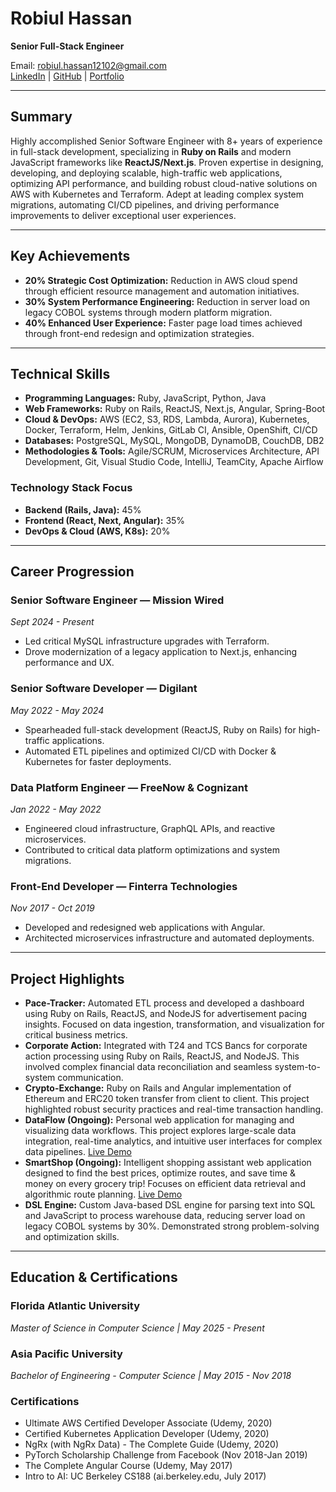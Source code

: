 # Robiul Hassan

**Senior Full-Stack Engineer**

Email: robiul.hassan12102@gmail.com  
[LinkedIn](https://www.linkedin.com/in/rhsn1/) | [GitHub](https://github.com/mrh-jishan) | [Portfolio](https://mrh-jishan.github.io/mrh-jishan)

---

## Summary
Highly accomplished Senior Software Engineer with 8+ years of experience in full-stack development, specializing in **Ruby on Rails** and modern JavaScript frameworks like **ReactJS/Next.js**. Proven expertise in designing, developing, and deploying scalable, high-traffic web applications, optimizing API performance, and building robust cloud-native solutions on AWS with Kubernetes and Terraform. Adept at leading complex system migrations, automating CI/CD pipelines, and driving performance improvements to deliver exceptional user experiences.

---

## Key Achievements
- **20% Strategic Cost Optimization:** Reduction in AWS cloud spend through efficient resource management and automation initiatives.
- **30% System Performance Engineering:** Reduction in server load on legacy COBOL systems through modern platform migration.
- **40% Enhanced User Experience:** Faster page load times achieved through front-end redesign and optimization strategies.

---

## Technical Skills
- **Programming Languages:** Ruby, JavaScript, Python, Java
- **Web Frameworks:** Ruby on Rails, ReactJS, Next.js, Angular, Spring-Boot
- **Cloud & DevOps:** AWS (EC2, S3, RDS, Lambda, Aurora), Kubernetes, Docker, Terraform, Helm, Jenkins, GitLab CI, Ansible, OpenShift, CI/CD
- **Databases:** PostgreSQL, MySQL, MongoDB, DynamoDB, CouchDB, DB2
- **Methodologies & Tools:** Agile/SCRUM, Microservices Architecture, API Development, Git, Visual Studio Code, IntelliJ, TeamCity, Apache Airflow

### Technology Stack Focus
- **Backend (Rails, Java):** 45%
- **Frontend (React, Next, Angular):** 35%
- **DevOps & Cloud (AWS, K8s):** 20%

---

## Career Progression

### Senior Software Engineer — Mission Wired
*Sept 2024 - Present*
- Led critical MySQL infrastructure upgrades with Terraform.
- Drove modernization of a legacy application to Next.js, enhancing performance and UX.

### Senior Software Developer — Digilant
*May 2022 - May 2024*
- Spearheaded full-stack development (ReactJS, Ruby on Rails) for high-traffic applications.
- Automated ETL pipelines and optimized CI/CD with Docker & Kubernetes for faster deployments.

### Data Platform Engineer — FreeNow & Cognizant
*Jan 2022 - May 2022*
- Engineered cloud infrastructure, GraphQL APIs, and reactive microservices.
- Contributed to critical data platform optimizations and system migrations.

### Front-End Developer — Finterra Technologies
*Nov 2017 - Oct 2019*
- Developed and redesigned web applications with Angular.
- Architected microservices infrastructure and automated deployments.

---

## Project Highlights

- **Pace-Tracker:** Automated ETL process and developed a dashboard using Ruby on Rails, ReactJS, and NodeJS for advertisement pacing insights. Focused on data ingestion, transformation, and visualization for critical business metrics.
- **Corporate Action:** Integrated with T24 and TCS Bancs for corporate action processing using Ruby on Rails, ReactJS, and NodeJS. This involved complex financial data reconciliation and seamless system-to-system communication.
- **Crypto-Exchange:** Ruby on Rails and Angular implementation of Ethereum and ERC20 token transfer from client to client. This project highlighted robust security practices and real-time transaction handling.
- **DataFlow (Ongoing):** Personal web application for managing and visualizing data workflows. This project explores large-scale data integration, real-time analytics, and intuitive user interfaces for complex data pipelines. [Live Demo](https://dataflow.360tablero.com/)
- **SmartShop (Ongoing):** Intelligent shopping assistant web application designed to find the best prices, optimize routes, and save time & money on every grocery trip! Focuses on efficient data retrieval and algorithmic route planning. [Live Demo](https://smartshop.360tablero.com/)
- **DSL Engine:** Custom Java-based DSL engine for parsing text into SQL and JavaScript to process warehouse data, reducing server load on legacy COBOL systems by 30%. Demonstrated strong problem-solving and optimization skills.

---

## Education & Certifications

### Florida Atlantic University
*Master of Science in Computer Science | May 2025 - Present*

### Asia Pacific University
*Bachelor of Engineering - Computer Science | May 2015 - Nov 2018*

### Certifications
- Ultimate AWS Certified Developer Associate (Udemy, 2020)
- Certified Kubernetes Application Developer (Udemy, 2020)
- NgRx (with NgRx Data) - The Complete Guide (Udemy, 2020)
- PyTorch Scholarship Challenge from Facebook (Nov 2018-Jan 2019)
- The Complete Angular Course (Udemy, May 2017)
- Intro to AI: UC Berkeley CS188 (ai.berkeley.edu, July 2017)

